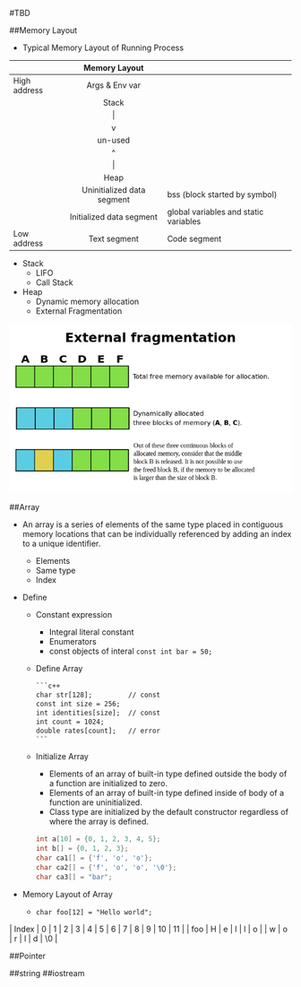 #TBD

##Memory Layout
- Typical Memory Layout of Running Process

 |              | Memory Layout              |                                       |
 | :----------- | :------------------------: | :------------------------------------ |
 | High address | Args & Env var             |                                       |
 |              | Stack                      |                                       |
 |              | &#124;                     |                                       |
 |              | v                          |                                       |
 |              | un-used                    |                                       |
 |              | ^                          |                                       |
 |              | &#124;                     |                                       |
 |              | Heap                       |                                       |
 |              | Uninitialized data segment | bss (block started by symbol)         |
 |              | Initialized data segment   | global variables and static variables |
 | Low address  | Text segment               | Code segment                          |

- Stack
  - LIFO
  - Call Stack
- Heap
  - Dynamic memory allocation
  - External Fragmentation

![Image](https://github.com/limingjie/cpp/blob/master/images/ExternalFragmentation.png?raw=true)

##Array
- An array is a series of elements of the same type placed in contiguous memory locations that can be individually referenced by adding an index to a unique identifier.
  - Elements
  - Same type
  - Index
- Define
  - Constant expression
    - Integral literal constant
    - Enumerators
    - const objects of interal `const int bar = 50;`
  - Define Array

        ```c++
        char str[128];         // const
        const int size = 256;
        int identities[size];  // const
        int count = 1024;
        double rates[count];   // error
        ```

  - Initialize Array
    - Elements of an array of built-in type defined outside the body of a function are initialized to zero.
    - Elements of an array of built-in type defined inside of body of a function are uninitialized.
    - Class type are initialized by the default constructor regardless of where the array is defined.

    ```c++
    int a[10] = {0, 1, 2, 3, 4, 5};
    int b[] = {0, 1, 2, 3};
    char ca1[] = {'f', 'o', 'o'};
    char ca2[] = {'f', 'o', 'o', '\0'};
    char ca3[] = "bar";
    ```

- Memory Layout of Array

  - `char foo[12] = "Hello world";`

 | Index | 0 | 1 | 2 | 3 | 4 | 5 | 6 | 7 | 8 | 9 | 10 | 11 |
 | foo   | H | e | l | l | o |   | w | o | r | l | d  | \0 |

##Pointer

##string
##iostream
